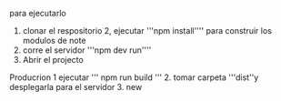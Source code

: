 para ejecutarlo 

1. clonar el respositorio
2, ejecutar '''npm install'''' para construir los modulos de note 
3. corre el servidor '''npm dev run''''
4. Abrir el projecto 

Producrion 
1 ejecutar ''' npm run build '''
2. tomar carpeta '''dist''y desplegarla para el servidor 
3. new 
